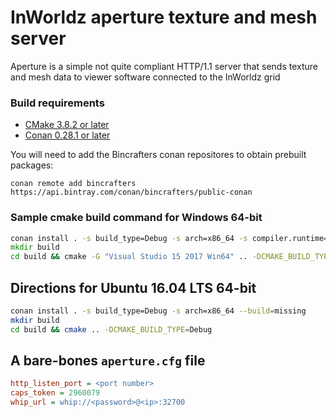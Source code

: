 # InWorldz aperture texture and mesh server

Aperture is a simple not quite compliant HTTP/1.1 server that sends texture and
mesh data to viewer software connected to the InWorldz grid

### Build requirements
- [CMake 3.8.2 or later](https://cmake.org/)
- [Conan 0.28.1 or later](https://www.conan.io/)

You will need to add the Bincrafters conan repositores to obtain prebuilt packages:
```
conan remote add bincrafters https://api.bintray.com/conan/bincrafters/public-conan
```

### Sample cmake build command for Windows 64-bit

```cmd
conan install . -s build_type=Debug -s arch=x86_64 -s compiler.runtime=MTd --build=missing
mkdir build
cd build && cmake -G "Visual Studio 15 2017 Win64" .. -DCMAKE_BUILD_TYPE=Debug
```

## Directions for Ubuntu 16.04 LTS 64-bit

```bash
conan install . -s build_type=Debug -s arch=x86_64 --build=missing
mkdir build
cd build && cmake .. -DCMAKE_BUILD_TYPE=Debug
```

## A bare-bones `aperture.cfg` file

```ini
http_listen_port = <port number>
caps_token = 2960079
whip_url = whip://<password>@<ip>:32700
```
